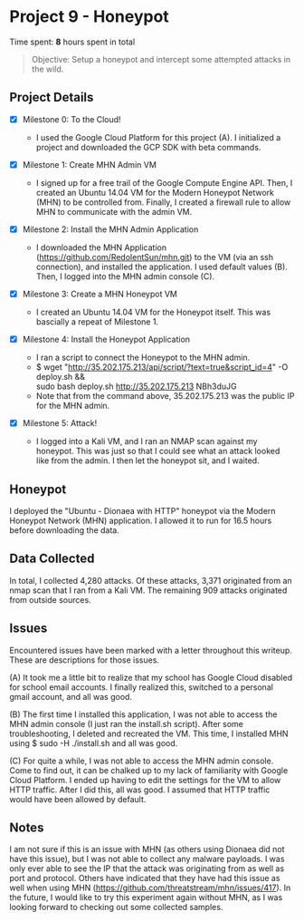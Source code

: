 # Project 9 - Honeypot

Time spent: **8** hours spent in total

> Objective: Setup a honeypot and intercept some attempted attacks in the wild.

## Project Details

- [X] Milestone 0: To the Cloud!
	- I used the Google Cloud Platform for this project (A). I initialized a project and downloaded the GCP SDK with beta commands.

- [X] Milestone 1: Create MHN Admin VM
	- I signed up for a free trail of the Google Compute Engine API. Then, I created an Ubuntu 14.04 VM for the Modern Honeypot Network (MHN) to be controlled from. Finally, I created a firewall rule to allow MHN to communicate with the admin VM.

- [X] Milestone 2: Install the MHN Admin Application
	- I downloaded the MHN Application (https://github.com/RedolentSun/mhn.git) to the VM (via an ssh connection), and installed the application. I used default values (B). Then, I logged into the MHN admin console (C).

- [X] Milestone 3: Create a MHN Honeypot VM
	- I created an Ubuntu 14.04 VM for the Honeypot itself. This was bascially a repeat of Milestone 1.

- [X] Milestone 4: Install the Honeypot Application
	- I ran a script to connect the Honeypot to the MHN admin.
	- $ wget "http://35.202.175.213/api/script/?text=true&script_id=4" -O deploy.sh && \
	sudo bash deploy.sh http://35.202.175.213 NBh3duJG
	- Note that from the command above, 35.202.175.213 was the public IP for the MHN admin.

- [X] Milestone 5: Attack!
	- I logged into a Kali VM, and I ran an NMAP scan against my honeypot. This was just so that I could see what an attack looked like from the admin. I then let the honeypot sit, and I waited. 

## Honeypot

I deployed the "Ubuntu - Dionaea with HTTP" honeypot via the Modern Honeypot Network (MHN) application. I allowed it to run for 16.5 hours before downloading the data. 

## Data Collected

In total, I collected 4,280 attacks. Of these attacks, 3,371 originated from an nmap scan that I ran from a Kali VM. The remaining 909 attacks originated from outside sources. 

## Issues

Encountered issues have been marked with a letter throughout this writeup. These are descriptions for those issues.

(A) It took me a little bit to realize that my school has Google Cloud disabled for school email accounts. I finally realized this, switched to a personal gmail account, and all was good.

(B) The first time I installed this application, I was not able to access the MHN admin console (I just ran the install.sh script). After some troubleshooting, I deleted and recreated the VM. This time, I installed MHN using 
$ sudo -H ./install.sh
and all was good. 

(C) For quite a while, I was not able to access the MHN admin console. Come to find out, it can be chalked up to my lack of familiarity with Google Cloud Platform. I ended up having to edit the settings for the VM to allow HTTP traffic. After I did this, all was good. I assumed that HTTP traffic would have been allowed by default. 

## Notes

I am not sure if this is an issue with MHN (as others using Dionaea did not have this issue), but I was not able to collect any malware payloads. I was only ever able to see the IP that the attack was originating from as well as port and protocol. Others have indicated that they have had this issue as well when using MHN (https://github.com/threatstream/mhn/issues/417). In the future, I would like to try this experiment again without MHN, as I was looking forward to checking out some collected samples. 
